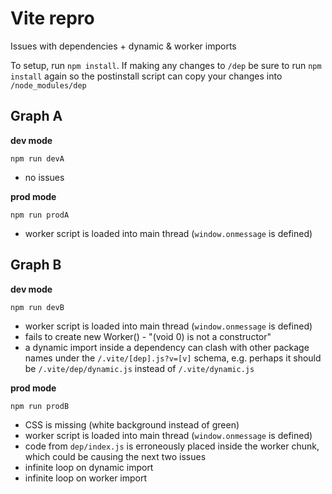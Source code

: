 # Vite repro

Issues with dependencies + dynamic & worker imports

To setup, run `npm install`. If making any changes to `/dep` be sure to run `npm install` again so the postinstall script can copy your changes into `/node_modules/dep`

## Graph A

**dev mode**

`npm run devA`

* no issues

**prod mode**

`npm run prodA`

* worker script is loaded into main thread (`window.onmessage` is defined)

## Graph B

**dev mode**

`npm run devB`

* worker script is loaded into main thread (`window.onmessage` is defined)
* fails to create new Worker() - "(void 0) is not a constructor"
* a dynamic import inside a dependency can clash with other package names under the `/.vite/[dep].js?v=[v]` schema, e.g. perhaps it should be `/.vite/dep/dynamic.js` instead of `/.vite/dynamic.js`

**prod mode**

`npm run prodB`

* CSS is missing (white background instead of green)
* worker script is loaded into main thread (`window.onmessage` is defined)
* code from `dep/index.js` is erroneously placed inside the worker chunk, which could be causing the next two issues
* infinite loop on dynamic import
* infinite loop on worker import
